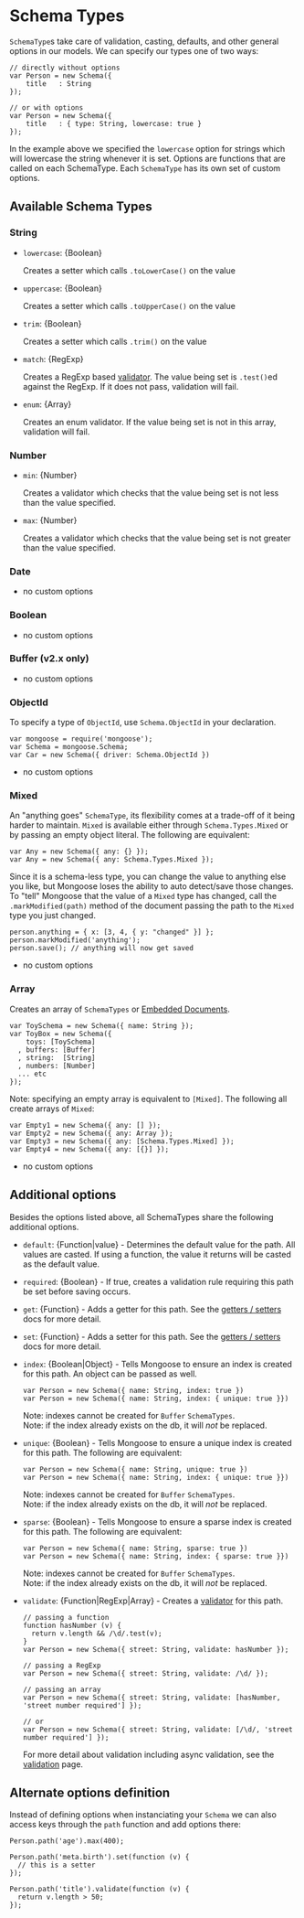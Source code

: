 
Schema Types
============

`SchemaType`s take care of validation, casting, defaults, and other general
options in our models. We can specify our types one of two ways:

    // directly without options
    var Person = new Schema({
        title   : String
    });

    // or with options
    var Person = new Schema({
        title   : { type: String, lowercase: true }
    });

In the example above we specified the `lowercase` option for strings which
will lowercase the string whenever it is set. Options are functions that are
called on each SchemaType. Each `SchemaType` has its own set of custom options.

## Available Schema Types

### String

  - `lowercase`: {Boolean}

    Creates a setter which calls `.toLowerCase()` on the value

  - `uppercase`: {Boolean}

    Creates a setter which calls `.toUpperCase()` on the value

  - `trim`: {Boolean}

    Creates a setter which calls `.trim()` on the value

  - `match`: {RegExp}

    Creates a RegExp based [validator](/docs/validation.html). The value being set is `.test()`ed
    against the RegExp. If it does not pass, validation will fail.

  - `enum`: {Array}

    Creates an enum validator. If the value being set is not in this
    array, validation will fail.

### Number

  - `min`: {Number}

    Creates a validator which checks that the value being set is not less
    than the value specified.

  - `max`: {Number}

    Creates a validator which checks that the value being set is not greater
    than the value specified.

### Date

  - no custom options

### Boolean

  - no custom options

### Buffer (v2.x only)

  - no custom options

### ObjectId

  To specify a type of `ObjectId`, use `Schema.ObjectId` in your declaration.

    var mongoose = require('mongoose');
    var Schema = mongoose.Schema;
    var Car = new Schema({ driver: Schema.ObjectId })

  - no custom options

### Mixed

  An "anything goes" `SchemaType`, its flexibility comes at a trade-off of it being
  harder to maintain. `Mixed` is available either through `Schema.Types.Mixed` or
  by passing an empty object literal. The following are equivalent:

    var Any = new Schema({ any: {} });
    var Any = new Schema({ any: Schema.Types.Mixed });

  Since it is a schema-less type, you can change the value to anything else
  you like, but Mongoose loses the ability to auto detect/save those changes.
  To "tell" Mongoose that the value of a `Mixed` type has changed, call
  the `.markModified(path)` method of the document passing the path to
  the `Mixed` type you just changed.

    person.anything = { x: [3, 4, { y: "changed" }] };
    person.markModified('anything');
    person.save(); // anything will now get saved

  - no custom options

### Array

  Creates an array of `SchemaTypes` or [Embedded Documents](/docs/embedded-documents.html).

    var ToySchema = new Schema({ name: String });
    var ToyBox = new Schema({
        toys: [ToySchema]
      , buffers: [Buffer]
      , string:  [String]
      , numbers: [Number]
      ... etc
    });

  Note: specifying an empty array is equivalent to `[Mixed]`. The following all
  create arrays of `Mixed`:

    var Empty1 = new Schema({ any: [] });
    var Empty2 = new Schema({ any: Array });
    var Empty3 = new Schema({ any: [Schema.Types.Mixed] });
    var Empty4 = new Schema({ any: [{}] });

  - no custom options

## Additional options

Besides the options listed above, all SchemaTypes share the following additional
options.

  - `default`: {Function|value} - Determines the default value for the path. All values are casted. If using a function, the value it returns will be casted as the default value.

  - `required`: {Boolean} - If true, creates a validation rule requiring this path be set before saving occurs.

  - `get`: {Function} - Adds a getter for this path. See the [getters / setters](/docs/getters-setters.html) docs for more detail.

  - `set`: {Function} - Adds a setter for this path. See the [getters / setters](/docs/getters-setters.html) docs for more detail.

  - `index`: {Boolean|Object} - Tells Mongoose to ensure an index is created for this path. An object can be passed as well.

        var Person = new Schema({ name: String, index: true })
        var Person = new Schema({ name: String, index: { unique: true }})

    Note: indexes cannot be created for `Buffer` `SchemaTypes`. <br>
    Note: if the index already exists on the db, it will _not_ be replaced.

  - `unique`: {Boolean} - Tells Mongoose to ensure a unique index is created for this path. The following are equivalent:

        var Person = new Schema({ name: String, unique: true })
        var Person = new Schema({ name: String, index: { unique: true }})

    Note: indexes cannot be created for `Buffer` `SchemaTypes`. <br>
    Note: if the index already exists on the db, it will _not_ be replaced.

  - `sparse`: {Boolean} - Tells Mongoose to ensure a sparse index is created for this path. The following are equivalent:

        var Person = new Schema({ name: String, sparse: true })
        var Person = new Schema({ name: String, index: { sparse: true }})

    Note: indexes cannot be created for `Buffer` `SchemaTypes`. <br>
    Note: if the index already exists on the db, it will _not_ be replaced.

  - `validate`: {Function|RegExp|Array} - Creates a [validator](/docs/validation.html) for this path.

        // passing a function
        function hasNumber (v) {
          return v.length && /\d/.test(v);
        }
        var Person = new Schema({ street: String, validate: hasNumber });
        
        // passing a RegExp
        var Person = new Schema({ street: String, validate: /\d/ });
        
        // passing an array
        var Person = new Schema({ street: String, validate: [hasNumber, 'street number required'] });
        
        // or
        var Person = new Schema({ street: String, validate: [/\d/, 'street number required'] });

      For more detail about validation including async validation, see the [validation](/docs/validation.html) page.

## Alternate options definition

Instead of defining options when instanciating your `Schema` we can also
access keys through the `path` function and add options there:

    Person.path('age').max(400);

    Person.path('meta.birth').set(function (v) {
      // this is a setter
    });

    Person.path('title').validate(function (v) {
      return v.length > 50;
    });


